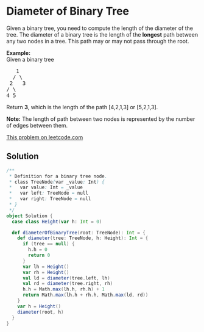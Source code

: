 # Diameter of Binary Tree

<p>
Given a binary tree, you need to compute the length of the diameter of the tree. The diameter of a binary tree is the length of the <b>longest</b> path between any two nodes in a tree. This path may or may not pass through the root.
</p>

<p>
<b>Example:</b><br />
Given a binary tree <br />
<pre>
   1
  / \
 2   3
/ \
4 5
</pre>
</p>

<p>
Return <b>3</b>, which is the length of the path [4,2,1,3] or [5,2,1,3].
</p>

<p>
<b>Note:</b>
The length of path between two nodes is represented by the number of edges between them.
</p>

[This problem on leetcode.com](https://leetcode.com/problems/diameter-of-binary-tree/)

## Solution

```scala
/**
 * Definition for a binary tree node.
 * class TreeNode(var _value: Int) {
 *   var value: Int = _value
 *   var left: TreeNode = null
 *   var right: TreeNode = null
 * }
 */
object Solution {
  case class Height(var h: Int = 0)

  def diameterOfBinaryTree(root: TreeNode): Int = {
    def diameter(tree: TreeNode, h: Height): Int = {
      if (tree == null) {
        h.h = 0
        return 0
      }
      var lh = Height()
      var rh = Height()
      val ld = diameter(tree.left, lh)
      val rd = diameter(tree.right, rh)
      h.h = Math.max(lh.h, rh.h) + 1
      return Math.max(lh.h + rh.h, Math.max(ld, rd))
    }
    var h = Height()
    diameter(root, h)
  }
}
```

